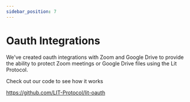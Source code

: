 ```yaml
---
sidebar_position: 7
---
```


# Oauth Integrations

We've created oauth integrations with Zoom and Google Drive to provide the ability to protect Zoom meetings or Google Drive files using the Lit Protocol.

Check out our code to see how it works

https://github.com/LIT-Protocol/lit-oauth
